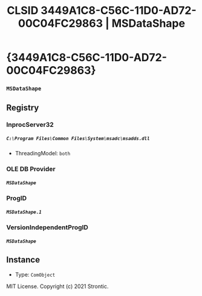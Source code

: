 ﻿---
title: "CLSID 3449A1C8-C56C-11D0-AD72-00C04FC29863 | MSDataShape"
excerpt: What is COM-Object CLSID 3449A1C8-C56C-11D0-AD72-00C04FC29863?
---

# {3449A1C8-C56C-11D0-AD72-00C04FC29863}

### `MSDataShape`

## Registry


### InprocServer32

##### `C:\Program Files\Common Files\System\msadc\msadds.dll`
* ThreadingModel: `both`

### OLE DB Provider

##### `MSDataShape`

### ProgID

##### `MSDataShape.1`

### VersionIndependentProgID

##### `MSDataShape`

## Instance

* Type: `ComObject`

MIT License. Copyright (c) 2021 Strontic.


